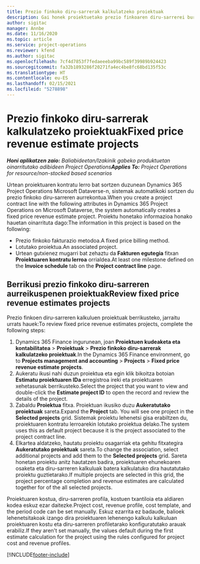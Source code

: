 ```yaml
---
title: Prezio finkoko diru-sarrerak kalkulatzeko proiektuak
description: Gai honek proiektuetako prezio finkoaren diru-sarrerei buruzko informazioa ematen du.
author: sigitac
manager: Annbe
ms.date: 11/16/2020
ms.topic: article
ms.service: project-operations
ms.reviewer: kfend
ms.author: sigitac
ms.openlocfilehash: 7cf4d7853f7fedaeeeba99bc589f39989b924423
ms.sourcegitcommit: fa32b1893286f20271fa4ec4be8fc68bd135f53c
ms.translationtype: HT
ms.contentlocale: eu-ES
ms.lasthandoff: 02/15/2021
ms.locfileid: "5278898"
---
```

# <a name="fixed-price-revenue-estimate-projects"></a><span data-ttu-id="ef21b-103">Prezio finkoko diru-sarrerak kalkulatzeko proiektuak</span><span class="sxs-lookup"><span data-stu-id="ef21b-103">Fixed price revenue estimate projects</span></span> 

<span data-ttu-id="ef21b-104">_**Honi aplikatzen zaio:** Baliabideetan/Izakinik gabeko produktuetan oinarritutako adibideen Project Operations_</span><span class="sxs-lookup"><span data-stu-id="ef21b-104">_**Applies To:** Project Operations for resource/non-stocked based scenarios_</span></span>

<span data-ttu-id="ef21b-105">Urtean proiektuaren kontratu lerro bat sortzen duzunean Dynamics 365 Project Operations Microsoft Dataverse-n, sistemak automatikoki sortzen du prezio finkoko diru-sarreren aurrekontua.</span><span class="sxs-lookup"><span data-stu-id="ef21b-105">When you create a project contract line with the following attributes in Dynamics 365 Project Operations on Microsoft Dataverse, the system automatically creates a fixed price revenue estimate project.</span></span> <span data-ttu-id="ef21b-106">Proiektu honetako informazioa honako hauetan oinarrituta dago:</span><span class="sxs-lookup"><span data-stu-id="ef21b-106">The information in this project is based on the following:</span></span>

  - <span data-ttu-id="ef21b-107">Prezio finkoko fakturazio metodoa.</span><span class="sxs-lookup"><span data-stu-id="ef21b-107">A fixed price billing method.</span></span>
  - <span data-ttu-id="ef21b-108">Lotutako proiektua.</span><span class="sxs-lookup"><span data-stu-id="ef21b-108">An associated project.</span></span>
  - <span data-ttu-id="ef21b-109">Urtean gutxienez mugarri bat zehaztu da **Fakturen egutegia** fitxan **Proiektuaren kontratu lerroa** orrialdea.</span><span class="sxs-lookup"><span data-stu-id="ef21b-109">At least one milestone defined on the **Invoice schedule** tab on the **Project contract line** page.</span></span>

## <a name="review-fixed-price-revenue-estimates-projects"></a><span data-ttu-id="ef21b-110">Berrikusi prezio finkoko diru-sarreren aurreikuspenen proiektuak</span><span class="sxs-lookup"><span data-stu-id="ef21b-110">Review fixed price revenue estimates projects</span></span>
<span data-ttu-id="ef21b-111">Prezio finkoen diru-sarreren kalkuluen proiektuak berrikusteko, jarraitu urrats hauek:</span><span class="sxs-lookup"><span data-stu-id="ef21b-111">To review fixed price revenue estimates projects, complete the following steps:</span></span>

1. <span data-ttu-id="ef21b-112">Dynamics 365 Finance ingurunean, joan **Proiektuen kudeaketa eta kontabilitatea** > **Proiektuak** > **Prezio finkoko diru-sarrerak kalkulatzeko proiektuak**.</span><span class="sxs-lookup"><span data-stu-id="ef21b-112">In the Dynamics 365 Finance environment, go to **Projects management and accounting** > **Projects** > **Fixed price revenue estimate projects**.</span></span>
2. <span data-ttu-id="ef21b-113">Aukeratu ikusi nahi duzun proiektua eta egin klik bikoitza botoian **Estimatu proiektuaren IDa** erregistroa ireki eta proiektuaren xehetasunak berrikusteko.</span><span class="sxs-lookup"><span data-stu-id="ef21b-113">Select the project that you want to view and double-click the **Estimate project ID** to open the record and review the details of the project.</span></span>
3. <span data-ttu-id="ef21b-114">Zabaldu **Proiektua** fitxa. Proiektuan ikusiko duzu **Aukeratutako proiektuak** sareta.</span><span class="sxs-lookup"><span data-stu-id="ef21b-114">Expand the **Project** tab. You will see one project in the **Selected projects** grid.</span></span> <span data-ttu-id="ef21b-115">Sistemak proiektu lehenetsi gisa erabiltzen du, proiektuaren kontratu lerroarekin lotutako proiektua delako.</span><span class="sxs-lookup"><span data-stu-id="ef21b-115">The system uses this as default project because it is the project associated to the project contract line.</span></span> 
4. <span data-ttu-id="ef21b-116">Elkartea aldatzeko, hautatu proiektu osagarriak eta gehitu fitxategira **Aukeratutako proiektuak** sareta.</span><span class="sxs-lookup"><span data-stu-id="ef21b-116">To change the association, select additional projects and add them to the **Selected projects** grid.</span></span> <span data-ttu-id="ef21b-117">Sareta honetan proiektu anitz hautatzen badira, proiektuaren ehunekoaren osaketa eta diru-sarreren kalkuluak batera kalkulatuko dira hautatutako proiektu guztietarako.</span><span class="sxs-lookup"><span data-stu-id="ef21b-117">If multiple projects are selected in this grid, the project percentage completion and revenue estimates are calculated together for of the all selected projects.</span></span>

  <span data-ttu-id="ef21b-118">Proiektuaren kostua, diru-sarreren profila, kostuen txantiloia eta aldiaren kodea eskuz ezar daitezke.</span><span class="sxs-lookup"><span data-stu-id="ef21b-118">Project cost, revenue profile, cost template, and the period code can be set manually.</span></span> <span data-ttu-id="ef21b-119">Eskuz ezarrita ez badaude, balioek lehenetsitakoak izango dira proiektuaren lehenengo kalkulu kalkuluan proiektuaren kostu eta diru-sarreren profiletarako konfiguratutako arauak erabiliz.</span><span class="sxs-lookup"><span data-stu-id="ef21b-119">If they aren't set manually, the values default during the first estimate calculation for the project using the rules configured for project cost and revenue profiles.</span></span>



[!INCLUDE[footer-include](../includes/footer-banner.md)]
